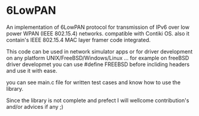 # 6LowPAN
 An implementation of 6LowPAN protocol for transmission of IPv6 over low power WPAN (IEEE 802.15.4) networks.
compatible with Contiki OS. also it contain's IEEE 802.15.4 MAC layer framer code integrated.

This code can be used in network simulator apps or for driver development on any platform UNIX/FreeBSD/Windows/Linux ...
for example on freeBSD driver developmet you can use #define FREEBSD before incliding headers and use it with ease.

you can see main.c file for written test cases and know how to use the library.

Since the library is not complete and prefect I will wellcome contribution's and/or advices if any ;)
